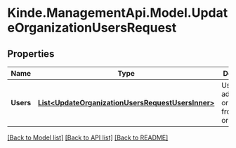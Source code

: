 # Kinde.ManagementApi.Model.UpdateOrganizationUsersRequest

## Properties

Name | Type | Description | Notes
------------ | ------------- | ------------- | -------------
**Users** | [**List&lt;UpdateOrganizationUsersRequestUsersInner&gt;**](UpdateOrganizationUsersRequestUsersInner.md) | Users to add, update or remove from the organization. | [optional] 

[[Back to Model list]](../README.md#documentation-for-models) [[Back to API list]](../README.md#documentation-for-api-endpoints) [[Back to README]](../README.md)

